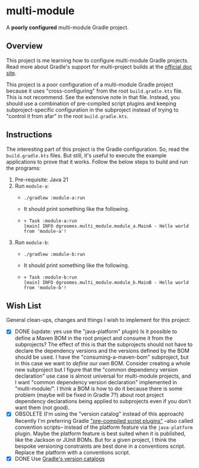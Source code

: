 # multi-module

A **poorly configured** multi-module Gradle project.


## Overview

This project is me learning how to configure multi-module Gradle projects. Read more about Gradle's support for
multi-project builds at the [official doc site](https://docs.gradle.org/current/userguide/kotlin_dsl.html#sec:multi_project_builds).

This project is a poor configuration of a multi-module Gradle project because it uses "cross-configuring" from the root
`build.gradle.kts` file. This is not recommend. See the extensive note in that file. Instead, you should use a
combination of pre-compiled script plugins and keeping subproject-specific configuration in the subproject instead of
trying to "control it from afar" in the root `build.gradle.kts`.


## Instructions

The interesting part of this project is the Gradle configuration. So, read the `build.gradle.kts` files. But still, it's
useful to execute the example applications to prove that it works. Follow the below steps to build and run the programs:

1. Pre-requisite: Java 21
2. Run `module-a`:
   * ```shell
     ./gradlew :module-a:run
     ```
   * It should print something like the following.
   * ```text
     > Task :module-a:run
     [main] INFO dgroomes.multi_module.module_a.MainA - Hello world from 'module-a'!
     ```
3. Run `module-b`:
   * ```shell
     ./gradlew :module-b:run
     ```
   * It should print something like the following.
   * ```text
     > Task :module-b:run
     [main] INFO dgroomes.multi_module.module_b.MainB - Hello world from 'module-b'!
     ```


## Wish List

General clean-ups, changes and things I wish to implement for this project:

* [x] DONE (update: yes use the "java-platform" plugin) Is it possible to define a Maven BOM in the root project and consume it from the subprojects? The effect of this is
  that the subprojects should not have to declare the dependency versions and the versions defined by the BOM should be
  used. I have the "consuming-a-maven-bom" subproject, but in this case we want to *define* our own BOM. Consider creating a
  whole new subproject but I figure that the "common dependency version declaration" use case is almost universal for
  multi-module projects, and I want "common dependency version declaration" implemented in "multi-module/". I think a BOM
  is how to do it because there is some problem (maybe will be fixed in Gradle 7?) about root project dependency declarations
  being applied to subprojects even if you don't want them (not good).
* [x] OBSOLETE (I'm using the "version catalog" instead of this approach) Recently I'm preferring Gradle ["pre-compiled script plugins"](https://github.com/dgroomes/http-client-server-playground/blob/main/buildSrc/src/main/kotlin/common.gradle.kts)
  –also called convention scripts– instead of the platform feature via the `java-platform` plugin. Maybe the platform
  feature is best suited when it is published, like the Jackson or JUnit BOMs. But for a given project, I think the
  bespoke versioning constraints are best done in a conventions script. Replace the platform with a conventions script. 
* [x] DONE Use [Gradle's version catalogs](https://docs.gradle.org/current/userguide/platforms.html#sub:version-catalog)
